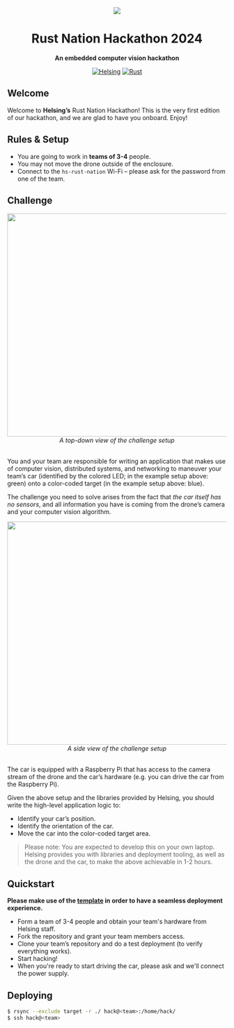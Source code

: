 <!-- markdownlint-disable-next-line -->
<div align="center">

<img src="./assets/banner.png" onerror="this.style.display='none'" />

<br/>

# Rust Nation Hackathon 2024

**An embedded computer vision hackathon**

[![Helsing](https://img.shields.io/badge/helsing-hosted-black.svg)](https://helsing.ai)
[![Rust](https://img.shields.io/static/v1?message=nation&color=000000&logo=Rust&logoColor=FFFFFF&label=rust)](https://rustnationuk.com)

</div>

## Welcome

Welcome to **Helsing’s** Rust Nation Hackathon! This is the very first edition of our hackathon, and we are glad to have you onboard. Enjoy!

## Rules & Setup

- You are going to work in **teams of 3-4** people.
- You may not move the drone outside of the enclosure.
- Connect to the `hs-rust-nation` Wi-Fi – please ask for the password from one of the team.

## Challenge

<div align="center">
    <img src="./assets/top.png" width="512" onerror="this.style.display='none'" />
    <br>
    <em>A top-down view of the challenge setup</em>
</div>

<br>

You and your team are responsible for writing an application that makes use of computer vision, distributed systems, and networking to maneuver your team’s car (identified by the colored LED; in the example setup above: green) onto a color-coded target (in the example setup above: blue).

The challenge you need to solve arises from the fact that *the car itself has no sensors*, and all information you have is coming from the drone’s camera and your computer vision algorithm.

<div align="center">
    <img src="./assets/side.png" width="512" onerror="this.style.display='none'" />
    <br>
    <em>A side view of the challenge setup</em>
</div>

<br>

The car is equipped with a Raspberry Pi that has access to the camera stream of the drone and the car’s hardware (e.g. you can drive the car from the Raspberry Pi).

Given the above setup and the libraries provided by Helsing, you should write the high-level application logic to:

- Identify your car’s position.
- Identify the orientation of the car.
- Move the car into the color-coded target area.

> Please note: You are expected to develop this on your own laptop. Helsing provides you with libraries and deployment tooling, as well as the drone and the car, to make the above achievable in 1-2 hours.

## Quickstart

**Please make use of the [template](https://github.com/helsing-ai/rust-nation-starter) in order to have a seamless deployment experience.**

- Form a team of 3-4 people and obtain your team's hardware from Helsing staff.
- Fork the repository and grant your team members access.
- Clone your team’s repository and do a test deployment (to verify everything works).
- Start hacking!
- When you're ready to start driving the car, please ask and we'll connect the power supply.

## Deploying

```bash
$ rsync --exclude target -r ./ hack@<team>:/home/hack/
$ ssh hack@<team>
